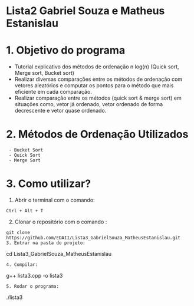 # Lista2 Gabriel Souza e Matheus Estanislau
# 1. Objetivo do programa
- Tutorial explicativo dos métodos de ordenação n log(n) (Quick sort, Merge sort, Bucket sort)
- Realizar diversas comparações entre os métodos de ordenação com vetores aleatórios e computar os pontos para o método que mais eficiente em cada comparação.
- Realizar comparação entre os métodos (quick sort & merge sort) em situações como, vetor já ordenado, vetor ordenado de forma decrescente e vetor quase ordenado.
# 2. Métodos de Ordenação Utilizados
     - Bucket Sort
     - Quick Sort
     - Merge Sort
# 3. Como utilizar?
1. Abrir o terminal com o comando: 
```
Ctrl + Alt + T
```
2. Clonar o repositório com o comando : 
```
git clone https://github.com/EDAII/Lista3_GabrielSouza_MatheusEstanislau.git
3. Entrar na pasta do projeto:
```
cd Lista3_GabrielSouza_MatheusEstanislau
```
4. Compilar:
```
g++ lista3.cpp -o lista3  
```
5. Rodar o programa:
```
./lista3
```
